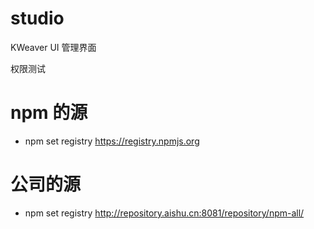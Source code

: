 # studio

KWeaver UI 管理界面

权限测试

# npm 的源

- npm set registry https://registry.npmjs.org

# 公司的源

- npm set registry http://repository.aishu.cn:8081/repository/npm-all/
